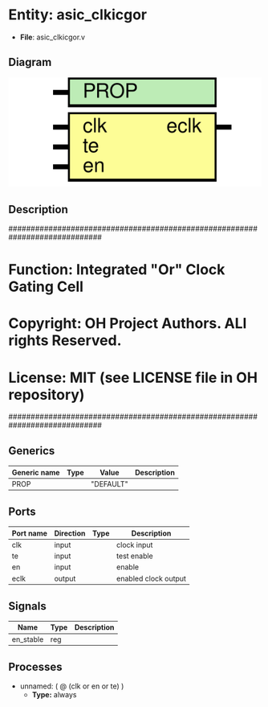 # Entity: asic_clkicgor

- **File**: asic_clkicgor.v
## Diagram

![Diagram](asic_clkicgor.svg "Diagram")
## Description

#############################################################################
# Function: Integrated "Or" Clock Gating Cell                               #
# Copyright: OH Project Authors. ALl rights Reserved.                       #
# License:  MIT (see LICENSE file in OH repository)                         #
#############################################################################

## Generics

| Generic name | Type | Value     | Description |
| ------------ | ---- | --------- | ----------- |
| PROP         |      | "DEFAULT" |             |
## Ports

| Port name | Direction | Type | Description          |
| --------- | --------- | ---- | -------------------- |
| clk       | input     |      | clock input          |
| te        | input     |      | test enable          |
| en        | input     |      | enable               |
| eclk      | output    |      | enabled clock output |
## Signals

| Name      | Type | Description |
| --------- | ---- | ----------- |
| en_stable | reg  |             |
## Processes
- unnamed: ( @ (clk or en or te) )
  - **Type:** always
